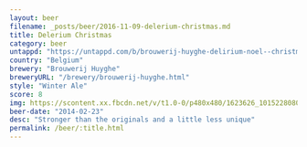 ```yaml
---
layout: beer
filename: _posts/beer/2016-11-09-delerium-christmas.md
title: Delerium Christmas
category: beer
untappd: "https://untappd.com/b/brouwerij-huyghe-delirium-noel--christmas/8767"
country: "Belgium"
brewery: "Brouwerij Huyghe"
breweryURL: "/brewery/brouwerij-huyghe.html"
style: "Winter Ale"
score: 8
img: https://scontent.xx.fbcdn.net/v/t1.0-0/p480x480/1623626_10152280800643745_1481530083_n.jpg?_nc_cat=101&_nc_ht=scontent.xx&oh=d1b224f56163ed911c8495f1e2b05c0b&oe=5D2F423C
beer-date: "2014-02-23"
desc: "Stronger than the originals and a little less unique"
permalink: /beer/:title.html
---
```

